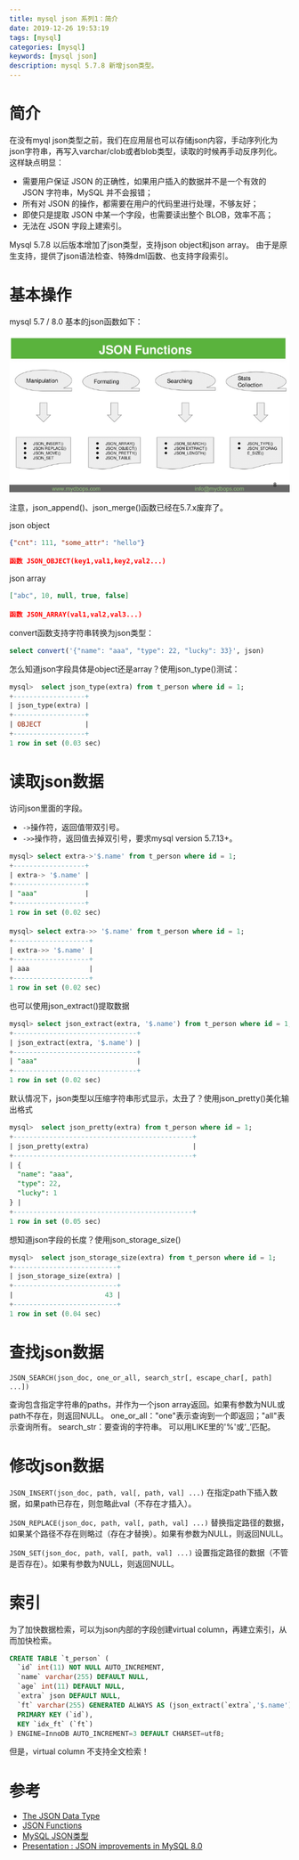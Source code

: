 ```yaml
---
title: mysql json 系列1：简介
date: 2019-12-26 19:53:19
tags: [mysql]
categories: [mysql]
keywords: [mysql json]
description: mysql 5.7.8 新增json类型。
---
```


# 简介

在没有myql json类型之前，我们在应用层也可以存储json内容，手动序列化为json字符串，再写入varchar/clob或者blob类型，读取的时候再手动反序列化。
这样缺点明显：
- 需要用户保证 JSON 的正确性，如果用户插入的数据并不是一个有效的 JSON 字符串，MySQL 并不会报错；
- 所有对 JSON 的操作，都需要在用户的代码里进行处理，不够友好；
- 即使只是提取 JSON 中某一个字段，也需要读出整个 BLOB，效率不高；
- 无法在 JSON 字段上建索引。
<!-- more -->

Mysql 5.7.8 以后版本增加了json类型，支持json object和json array。
由于是原生支持，提供了json语法检查、特殊dml函数、也支持字段索引。

# 基本操作

mysql 5.7 / 8.0 基本的json函数如下：


![mysql-json-function.png](mysql-json-function.png)



注意，json_append()、json_merge()函数已经在5.7.x废弃了。


json object
```json
{"cnt": 111, "some_attr": "hello"}

函数 JSON_OBJECT(key1,val1,key2,val2...)
```

json array
```json
["abc", 10, null, true, false]

函数 JSON_ARRAY(val1,val2,val3...)
```

convert函数支持字符串转换为json类型：
```sql
select convert('{"name": "aaa", "type": 22, "lucky": 33}', json)
```

怎么知道json字段具体是object还是array？使用json_type()测试：
```sql
mysql>  select json_type(extra) from t_person where id = 1;
+------------------+
| json_type(extra) |
+------------------+
| OBJECT           |
+------------------+
1 row in set (0.03 sec)
```

# 读取json数据


访问json里面的字段。
- `->`操作符，返回值带双引号。
- `->>`操作符，返回值去掉双引号，要求mysql version 5.7.13+。
```sql
mysql> select extra->'$.name' from t_person where id = 1;
+------------------+
| extra-> '$.name' |
+------------------+
| "aaa"            |
+------------------+
1 row in set (0.02 sec)

mysql> select extra->> '$.name' from t_person where id = 1;
+-------------------+
| extra->> '$.name' |
+-------------------+
| aaa               |
+-------------------+
1 row in set (0.02 sec)
```

也可以使用json_extract()提取数据
```sql
mysql> select json_extract(extra, '$.name') from t_person where id = 1;
+-------------------------------+
| json_extract(extra, '$.name') |
+-------------------------------+
| "aaa"                         |
+-------------------------------+
1 row in set (0.02 sec)
```

默认情况下，json类型以压缩字符串形式显示，太丑了？使用json_pretty()美化输出格式
```sql
mysql>  select json_pretty(extra) from t_person where id = 1;
+---------------------------------------------+
| json_pretty(extra)                          |
+---------------------------------------------+
| {
  "name": "aaa",
  "type": 22,
  "lucky": 1
} |
+---------------------------------------------+
1 row in set (0.05 sec)
```

想知道json字段的长度？使用json_storage_size()
```sql
mysql>  select json_storage_size(extra) from t_person where id = 1;
+--------------------------+
| json_storage_size(extra) |
+--------------------------+
|                       43 |
+--------------------------+
1 row in set (0.04 sec)
```

# 查找json数据

```
JSON_SEARCH(json_doc, one_or_all, search_str[, escape_char[, path] ...])
```
查询包含指定字符串的paths，并作为一个json array返回。如果有参数为NUL或path不存在，则返回NULL。
one_or_all："one"表示查询到一个即返回；"all"表示查询所有。
search_str：要查询的字符串。 可以用LIKE里的'%'或‘_’匹配。

# 修改json数据

`JSON_INSERT(json_doc, path, val[, path, val] ...)`
在指定path下插入数据，如果path已存在，则忽略此val（不存在才插入）。

`JSON_REPLACE(json_doc, path, val[, path, val] ...)`
替换指定路径的数据，如果某个路径不存在则略过（存在才替换）。如果有参数为NULL，则返回NULL。

`JSON_SET(json_doc, path, val[, path, val] ...)`
设置指定路径的数据（不管是否存在）。如果有参数为NULL，则返回NULL。

# 索引

为了加快数据检索，可以为json内部的字段创建virtual column，再建立索引，从而加快检索。
```sql
CREATE TABLE `t_person` (
  `id` int(11) NOT NULL AUTO_INCREMENT,
  `name` varchar(255) DEFAULT NULL,
  `age` int(11) DEFAULT NULL,
  `extra` json DEFAULT NULL,
  `ft` varchar(255) GENERATED ALWAYS AS (json_extract(`extra`,'$.name')) VIRTUAL,
  PRIMARY KEY (`id`),
  KEY `idx_ft` (`ft`)
) ENGINE=InnoDB AUTO_INCREMENT=3 DEFAULT CHARSET=utf8;
```

但是，virtual column 不支持全文检索！

# 参考

- [The JSON Data Type](https://dev.mysql.com/doc/refman/5.7/en/json.html)
- [JSON Functions](https://dev.mysql.com/doc/refman/5.7/en/json-functions.html)
- [MySQL JSON类型](https://www.jianshu.com/p/25161add5e4b)
- [Presentation : JSON improvements in MySQL 8.0](https://mydbops.wordpress.com/2019/02/26/presentation-json-improvements-in-mysql-8-0/)
